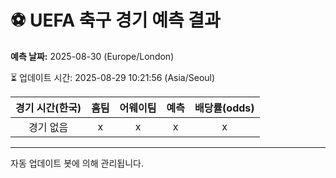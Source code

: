 # ⚽️ UEFA 축구 경기 예측 결과

**예측 날짜:** 2025-08-30 (Europe/London)

⏳ 업데이트 시간: 2025-08-29 10:21:56 (Asia/Seoul)

| 경기 시간(한국) | 홈팀 | 어웨이팀 | 예측 | 배당률(odds) |
|:-------------:|:-----:|:-------:|:-----:|:------------:|
| 경기 없음 | x | x | x | x |

---
자동 업데이트 봇에 의해 관리됩니다.
